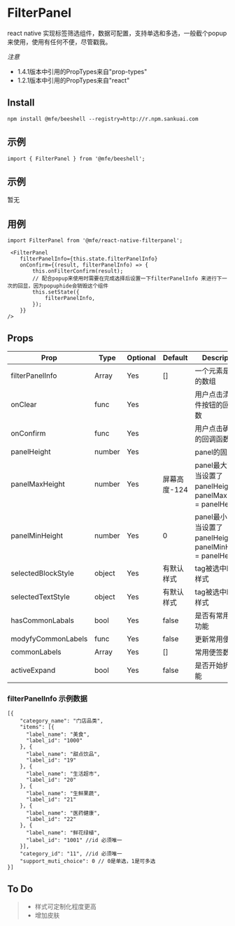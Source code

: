 # FilterPanel
react native 实现标签筛选组件，数据可配置，支持单选和多选，一般截个popup来使用，使用有任何不便，尽管戳我。

*注意*
- 1.4.1版本中引用的PropTypes来自"prop-types"
- 1.2.1版本中引用的PropTypes来自"react"

## Install

```
npm install @mfe/beeshell --registry=http://r.npm.sankuai.com 
```

## 示例

```
import { FilterPanel } from '@mfe/beeshell';
```

## 示例
暂无

## 用例

```
import FilterPanel from '@mfe/react-native-filterpanel';

 <FilterPanel
    filterPanelInfo={this.state.filterPanelInfo}
    onConfirm={(result, filterPanelInfo) => {
        this.onFilterConfirm(result);
        // 配合popup来使用时需要在完成选择后设置一下filterPanelInfo 来进行下一次的回显，因为popuphide会销毁这个组件
        this.setState({
            filterPanelInfo,
        });
    }}
/>
```

## Props

Prop               | Type   | Optional | Default     | Description
---------------    | ------ | -------- | ---------   | -----------
filterPanelInfo    | Array  | Yes      | []          | 一个元素是对象的数组
onClear            | func   | Yes      |             | 用户点击清楚条件按钮的回调函数
onConfirm          | func   | Yes      |             | 用户点击确定时的回调函数
panelHeight        | number | Yes      |             | panel的固定高度
panelMaxHeight     | number | Yes      | 屏幕高度-124 | panel最大高度，当设置了panelHeight时，panelMaxHeight = panelHeight
panelMinHeight     | number | Yes      |  0          | panel最小高度，当设置了panelHeight时，panelMinHeight = panelHeight
selectedBlockStyle | object | Yes      |  有默认样式  | tag被选中时容器样式
selectedTextStyle  | object | Yes      |  有默认样式  | tag被选中时文本样式
hasCommonLabals    | bool   | Yes      |  false  | 是否有常用便签功能
modyfyCommonLabels | func   | Yes      |  false  | 更新常用便签
commonLabels       | Array  | Yes      |    []   | 常用便签数据
activeExpand       | bool   | Yes      |  false  | 是否开始折叠功能

### filterPanelInfo 示例数据

```
[{
    "category_name": "门店品类",
    "items": [{
      "label_name": "美食",
      "label_id": "1000"
    }, {
      "label_name": "甜点饮品",
      "label_id": "19"
    }, {
      "label_name": "生活超市",
      "label_id": "20"
    }, {
      "label_name": "生鲜果蔬",
      "label_id": "21"
    }, {
      "label_name": "医药健康",
      "label_id": "22"
    }, {
      "label_name": "鲜花绿植",
      "label_id": "1001" //id 必须唯一
    }],
    "category_id": "11", //id 必须唯一
    "support_muti_choice": 0 // 0是单选，1是可多选
}]

```

## To Do

> * 样式可定制化程度更高
> * 增加皮肤


